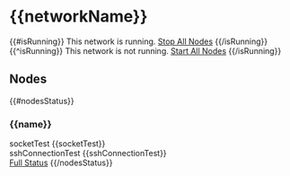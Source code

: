 <script type="text/javascript">

$(document).ready(function(){
$("#123").click(function(){
    //$(this).hide();
    alert("Jquery is working");
  });
});


(function poll() {
console.log("running poll");
    setTimeout(function() {
        $.ajax({
            url: "/web/ajax/test",
            type: "GET",
            success: function(data) {
            console.log(data);
                console.log("polling");
            },
            //dataType: "json",
            complete: poll,
            timeout: 2000
        })
    }, 5000);
})();

</script>



# {{networkName}}

{{#isRunning}}
This network is running. [Stop All Nodes](/web/networks/{{networkName}}/stop)
{{/isRunning}}
{{^isRunning}}
This network is not running. [Start All Nodes](/web/networks/{{networkName}}/start)
{{/isRunning}}

## Nodes

{{#nodesStatus}}
### {{name}}
socketTest <span class="{{socketTest}}">{{socketTest}}</span></br>
sshConnectionTest <span class="{{sshConnectionTest}}">{{sshConnectionTest}}</span></br>
[Full Status](/web/networks/{{networkName}}/nodes/{{name}}/status)
{{/nodesStatus}}

<!--<span id="123">click me</span>-->

